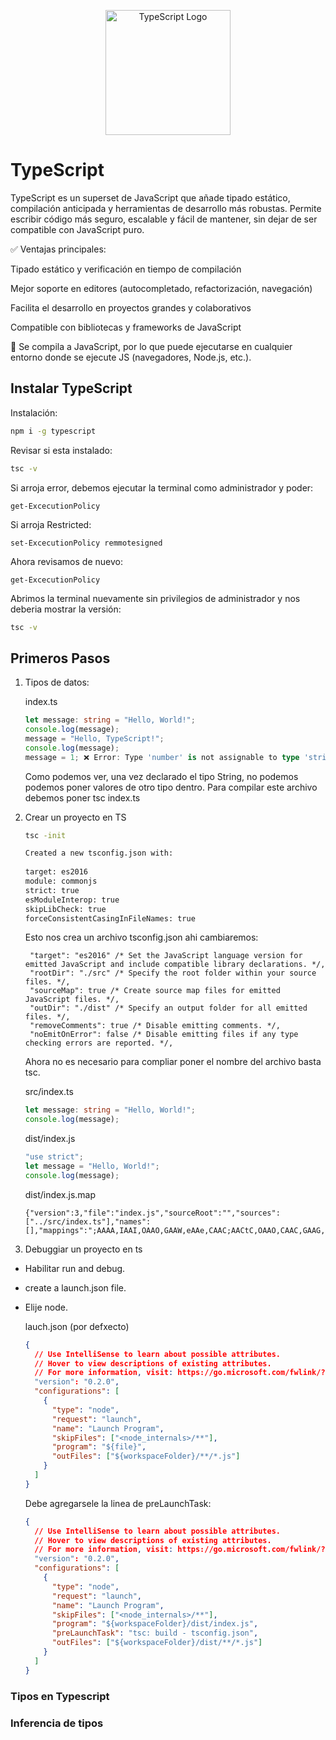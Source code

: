 <p align="center">
  <a href="https://www.typescriptlang.org/" target="_blank">
    <img src="https://raw.githubusercontent.com/remojansen/logo.ts/master/ts.png" width="200" alt="TypeScript Logo" />
  </a>
</p>

# TypeScript

TypeScript es un superset de JavaScript que añade tipado estático, compilación anticipada y herramientas de desarrollo más robustas. Permite escribir código más seguro, escalable y fácil de mantener, sin dejar de ser compatible con JavaScript puro.

✅ Ventajas principales:

Tipado estático y verificación en tiempo de compilación

Mejor soporte en editores (autocompletado, refactorización, navegación)

Facilita el desarrollo en proyectos grandes y colaborativos

Compatible con bibliotecas y frameworks de JavaScript

🔧 Se compila a JavaScript, por lo que puede ejecutarse en cualquier entorno donde se ejecute JS (navegadores, Node.js, etc.).

## Instalar TypeScript

Instalación:

```bash
npm i -g typescript
```

Revisar si esta instalado:

```bash
tsc -v
```

Si arroja error, debemos ejecutar la terminal como administrador y poder:

```terminal
get-ExcecutionPolicy
```

Si arroja Restricted:

```terminal
set-ExcecutionPolicy remmotesigned
```

Ahora revisamos de nuevo:

```terminal
get-ExcecutionPolicy
```

Abrimos la terminal nuevamente sin privilegios de administrador y nos deberia mostrar la versión:

```bash
tsc -v
```

## Primeros Pasos

1. Tipos de datos:

   index.ts

   ```TypeScript
   let message: string = "Hello, World!";
   console.log(message);
   message = "Hello, TypeScript!";
   console.log(message);
   message = 1; ❌ Error: Type 'number' is not assignable to type 'string'.ts(2322)

   ```

   Como podemos ver, una vez declarado el tipo String, no podemos podemos poner valores de otro tipo dentro.
   Para compilar este archivo debemos poner tsc index.ts

2. Crear un proyecto en TS

   ```bash
   tsc -init
   ```

   ```bash
   Created a new tsconfig.json with:
                                                                                                                       TS
   target: es2016
   module: commonjs
   strict: true
   esModuleInterop: true
   skipLibCheck: true
   forceConsistentCasingInFileNames: true

   ```

   Esto nos crea un archivo tsconfig.json ahi cambiaremos:

   ```
    "target": "es2016" /* Set the JavaScript language version for emitted JavaScript and include compatible library declarations. */,
    "rootDir": "./src" /* Specify the root folder within your source files. */,
    "sourceMap": true /* Create source map files for emitted JavaScript files. */,
    "outDir": "./dist" /* Specify an output folder for all emitted files. */,
    "removeComments": true /* Disable emitting comments. */,
    "noEmitOnError": false /* Disable emitting files if any type checking errors are reported. */,
   ```

   Ahora no es necesario para compliar poner el nombre del archivo basta tsc.

   src/index.ts

   ```TypeScript
   let message: string = "Hello, World!";
   console.log(message);
   ```

   dist/index.js

   ```JavaScript
   "use strict";
   let message = "Hello, World!";
   console.log(message);
   ```

   dist/index.js.map

   ```map
   {"version":3,"file":"index.js","sourceRoot":"","sources":["../src/index.ts"],"names":[],"mappings":";AAAA,IAAI,OAAO,GAAW,eAAe,CAAC;AACtC,OAAO,CAAC,GAAG,CAAC,OAAO,CAAC,CAAC"}
   ```

3. Debuggiar un proyecto en ts

- Habilitar run and debug.
- create a launch.json file.
- Elije node.

  lauch.json (por defxecto)

  ```json
  {
    // Use IntelliSense to learn about possible attributes.
    // Hover to view descriptions of existing attributes.
    // For more information, visit: https://go.microsoft.com/fwlink/?linkid=830387
    "version": "0.2.0",
    "configurations": [
      {
        "type": "node",
        "request": "launch",
        "name": "Launch Program",
        "skipFiles": ["<node_internals>/**"],
        "program": "${file}",
        "outFiles": ["${workspaceFolder}/**/*.js"]
      }
    ]
  }
  ```

  Debe agregarsele la linea de preLaunchTask:

  ```json
  {
    // Use IntelliSense to learn about possible attributes.
    // Hover to view descriptions of existing attributes.
    // For more information, visit: https://go.microsoft.com/fwlink/?linkid=830387
    "version": "0.2.0",
    "configurations": [
      {
        "type": "node",
        "request": "launch",
        "name": "Launch Program",
        "skipFiles": ["<node_internals>/**"],
        "program": "${workspaceFolder}/dist/index.js",
        "preLaunchTask": "tsc: build - tsconfig.json",
        "outFiles": ["${workspaceFolder}/dist/**/*.js"]
      }
    ]
  }
  ```

### Tipos en Typescript

### Inferencia de tipos

